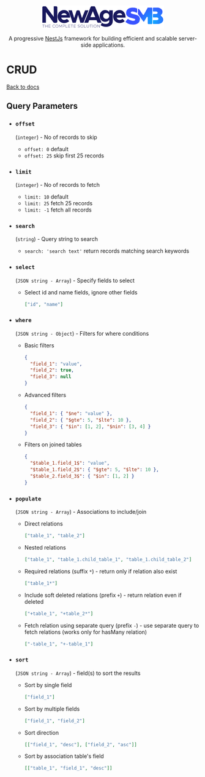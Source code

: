 <p align="center">
  <a href="https://www.newagesmb.com/" target="_blank"><img src="https://raw.githubusercontent.com/NewAgeSMBDevelopers/smb-logo/main/smb-logo.png" width="320" alt="Newage Logo" /></a>
</p>

<p align="center">A progressive <a href="http://nestjs.com/" target="_blank">NestJs</a> framework for building efficient and scalable server-side applications.</p>

# CRUD

[Back to docs](./index.md)


## Query Parameters

- ### ```offset``` 
  (```integer```) - No of records to skip
  - ```offset: 0```  default
  - ```offset: 25```  skip first 25 records

- ### ```limit``` 
  (```integer```) - No of records to fetch
  - ```limit: 10```  default
  - ```limit: 25```  fetch 25 records
  - ```limit: -1```  fetch all records

- ### ```search``` 
  (```string```) - Query string to search
  - ```search: 'search text'```  return records matching search keywords
  
- ### ```select``` 
  (```JSON string - Array```) - Specify fields to select
  - Select id and name fields, ignore other fields
    ```json
    ["id", "name"]
    ```
  
- ### ```where``` 
  (```JSON string - Object```) - Filters for where conditions
  - Basic filters
    ```json
    {
      "field_1": "value",
      "field_2": true,
      "field_3": null
    }
    ```
  - Advanced filters
    ```json
    {
      "field_1": { "$ne": "value" },
      "field_2": { "$gte": 5, "$lte": 10 },
      "field_3": { "$in": [1, 2], "$nin": [3, 4] }
    }
    ```
  - Filters on joined tables 
    ```json
    {
      "$table_1.field_1$": "value",
      "$table_1.field_2$": { "$gte": 5, "$lte": 10 },
      "$table_2.field_3$": { "$in": [1, 2] }
    }
    ```

- ### ```populate``` 
  (```JSON string - Array```) - Associations to include/join
  - Direct relations
    ```json
    ["table_1", "table_2"]
    ```
  - Nested relations
    ```json
    ["table_1", "table_1.child_table_1", "table_1.child_table_2"]
    ```
  - Required relations (suffix ```*```) - return only if relation also exist
    ```json
    ["table_1*"]
    ```
  - Include soft deleted relations (prefix ```+```) - return relation even if deleted
    ```json
    ["+table_1", "+table_2*"]
    ```
  - Fetch relation using separate query  (prefix ```-```) - use separate query to fetch relations (works only for hasMany relation)
    ```json
    ["-table_1", "+-table_1"]
    ```

- ### ```sort``` 
  (```JSON string - Array```) - field(s) to sort the results
  - Sort by single field
    ```json
    ["field_1"]
    ```
  - Sort by multiple fields
    ```json
    ["field_1", "field_2"]
    ```
  - Sort direction
    ```json
    [["field_1", "desc"], ["field_2", "asc"]]
    ```
  - Sort by association table's field
    ```json
    [["table_1", "field_1", "desc"]]
    ```